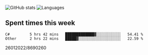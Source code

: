 ![GitHub stats](https://github-readme-stats.vercel.app/api?username=emipa606&theme=github_dark&show_icons=true) 
![Languages](https://github-readme-stats.vercel.app/api/top-langs/?username=emipa606&theme=github_dark&layout=compact)

## Spent times this week
<!--START_SECTION:waka-->

```text
C#         5 hrs 42 mins   █████████████▓░░░░░░░░░░░   54.41 %
Other      2 hrs 22 mins   █████▓░░░░░░░░░░░░░░░░░░░   22.59 %
```

<!--END_SECTION:waka-->


26012022/8690260
